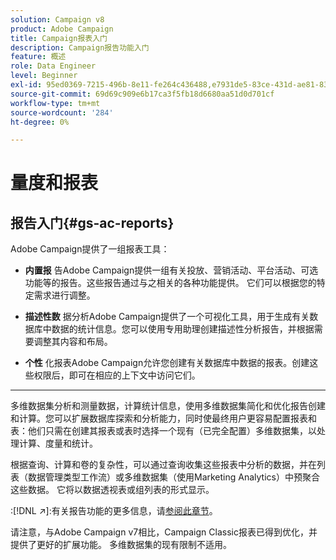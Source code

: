 ```yaml
---
solution: Campaign v8
product: Adobe Campaign
title: Campaign报表入门
description: Campaign报告功能入门
feature: 概述
role: Data Engineer
level: Beginner
exl-id: 95ed0369-7215-496b-8e11-fe264c436488,e7931de5-83ce-431d-ae81-83793d257550
source-git-commit: 69d69c909e6b17ca3f5fb18d6680aa51d0d701cf
workflow-type: tm+mt
source-wordcount: '284'
ht-degree: 0%

---
```


# 量度和报表

## 报告入门{#gs-ac-reports}

Adobe Campaign提供了一组报表工具：

* **内置报**
告Adobe Campaign提供一组有关投放、营销活动、平台活动、可选功能等的报告。这些报告通过与之相关的各种功能提供。 它们可以根据您的特定需求进行调整。

* **描述性数**
据分析Adobe Campaign提供了一个可视化工具，用于生成有关数据库中数据的统计信息。您可以使用专用助理创建描述性分析报告，并根据需要调整其内容和布局。

* **个性**
化报表Adobe Campaign允许您创建有关数据库中数据的报表。创建这些权限后，即可在相应的上下文中访问它们。

* ****
多维数据集分析和测量数据，计算统计信息，使用多维数据集简化和优化报告创建和计算。您可以扩展数据库探索和分析能力，同时使最终用户更容易配置报表和表：他们只需在创建其报表或表时选择一个现有（已完全配置）多维数据集，以处理计算、度量和统计。

根据查询、计算和卷的复杂性，可以通过查询收集这些报表中分析的数据，并在列表（数据管理类型工作流）或多维数据集（使用Marketing Analytics）中预聚合这些数据。 它将以数据透视表或组列表的形式显示。


:[!DNL :arrow_upper_right:]:有关报告功能的更多信息，请[参阅此章节](https://experienceleague.adobe.com/docs/campaign-classic/using/reporting/reporting-in-adobe-campaign/about-adobe-campaign-reporting-tools.html)。

请注意，与Adobe Campaign v7相比，Campaign Classic报表已得到优化，并提供了更好的扩展功能。 多维数据集的现有限制不适用。

